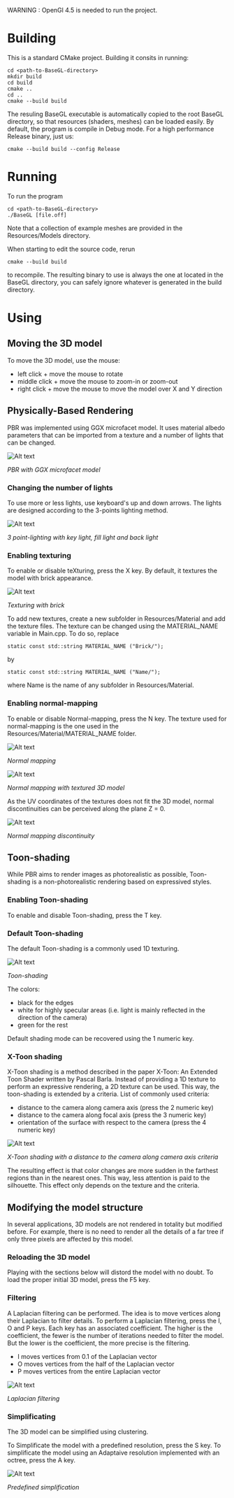 WARNING : OpenGl 4.5 is needed to run the project.

# Building

This is a standard CMake project. Building it consits in running:

```
cd <path-to-BaseGL-directory>
mkdir build
cd build
cmake ..
cd ..
cmake --build build
```

The resuling BaseGL executable is automatically copied to the root BaseGL directory, so that resources (shaders, meshes) can be loaded easily. By default, the program is compile in Debug mode. For a high performance Release binary, just us:

```
cmake --build build --config Release
```

# Running

To run the program
```
cd <path-to-BaseGL-directory>
./BaseGL [file.off]
```
Note that a collection of example meshes are provided in the Resources/Models directory. 

When starting to edit the source code, rerun 

```
cmake --build build 
```

to recompile. The resulting binary to use is always the one at located in the BaseGL directory, you can safely ignore whatever is generated in the build directory. 

# Using

## Moving the 3D model

To move the 3D model, use the mouse:

* left click + move the mouse to rotate
* middle click + move the mouse to zoom-in or zoom-out
* right click + move the mouse to move the model over X and Y direction

## Physically-Based Rendering

PBR was implemented using GGX microfacet model. It uses material albedo parameters that can be imported from a texture and a number of lights that can be changed.

![Alt text](Images/PBR.png?raw=true "PBR with GGX microfacet model")

*PBR with GGX microfacet model*

### Changing the number of lights

To use more or less lights, use keyboard's up and down arrows. The lights are designed according to the 3-points lighting method.

![Alt text](Images/3_point_lighting.png?raw=true "3 point-lighting with key light, fill light and back light")

*3 point-lighting with key light, fill light and back light*

### Enabling texturing

To enable or disable teXturing, press the X key. By default, it textures the model with brick appearance.

![Alt text](Images/texturing.png?raw=true "Texturing with brick")

*Texturing with brick*

To add new textures, create a new subfolder in Resources/Material and add the texture files. The texture can be changed using the MATERIAL_NAME variable in Main.cpp. To do so, replace

```
static const std::string MATERIAL_NAME ("Brick/");
```

by

```
static const std::string MATERIAL_NAME ("Name/");
```

where Name is the name of any subfolder in Resources/Material.

### Enabling normal-mapping

To enable or disable Normal-mapping, press the N key. The texture used for normal-mapping is the one used in the Resources/Material/MATERIAL_NAME folder. 

![Alt text](Images/normal_mapping.png?raw=true "Normal mapping")

*Normal mapping*

![Alt text](Images/normal_mapping-textured.png?raw=true "Normal mapping with textured 3D model")

*Normal mapping with textured 3D model*

As the UV coordinates of the textures does not fit the 3D model, normal discontinuities can be perceived along the plane Z = 0.

![Alt text](Images/normal_mapping-discontinuity.png?raw=true "Normal mapping discontinuity")

*Normal mapping discontinuity*

## Toon-shading

While PBR aims to render images as photorealistic as possible, Toon-shading is a non-photorealistic rendering based on expressived styles.

### Enabling Toon-shading

To enable and disable Toon-shading, press the T key.

### Default Toon-shading

The default Toon-shading is a commonly used 1D texturing. 

![Alt text](Images/toon_shading.png?raw=true "Toon-shading")

*Toon-shading*

The colors:

* black for the edges
* white for highly specular areas (i.e. light is mainly reflected in the direction of the camera)
* green for the rest

Default shading mode can be recovered using the 1 numeric key.

### X-Toon shading

X-Toon shading is a method described in the paper X-Toon: An Extended Toon Shader written by Pascal Barla. Instead of providing a 1D texture to perform an expressive rendering, a 2D texture can be used. This way, the toon-shading is extended by a criteria. List of commonly used criteria:

* distance to the camera along camera axis (press the 2 numeric key)
* distance to the camera along focal axis (press the 3 numeric key)
* orientation of the surface with respect to the camera (press the 4 numeric key)

![Alt text](Images/x_toon_shading-depth.png?raw=true "X-Toon shading with a distance to the camera along camera axis criteria")

*X-Toon shading with a distance to the camera along camera axis criteria*

The resulting effect is that color changes are more sudden in the farthest regions than in the nearest ones. This way, less attention is paid to the silhouette. This effect only depends on the texture and the criteria.

## Modifying the model structure

In several applications, 3D models are not rendered in totality but modified before. For example, there is no need to render all the details of a far tree if only three pixels are affected by this model.

### Reloading the 3D model

Playing with the sections below will distord the model with no doubt.
To load the proper initial 3D model, press the F5 key.

### Filtering

A Laplacian filtering can be performed. The idea is to move vertices along their Laplacian to filter details. To perform a Laplacian filtering, press the I, O and P keys. Each key has an associated coefficient. The higher is the coefficient, the fewer is the number of iterations needed to filter the model. But the lower is the coefficient, the more precise is the filtering.

* I moves vertices from 0.1 of the Laplacian vector
* O moves vertices from the half of the Laplacian vector
* P moves vertices from the entire Laplacian vector

![Alt text](Images/filtering.png?raw=true "Laplacian filtering")

*Laplacian filtering*

### Simplificating

The 3D model can be simplified using clustering.

To Simplificate the model with a predefined resolution, press the S key.
To simplificate the model using an Adaptaive resolution implemented with an octree, press the A key.

![Alt text](Images/simplification.png?raw=true "Predefined simplification")


*Predefined simplification*
